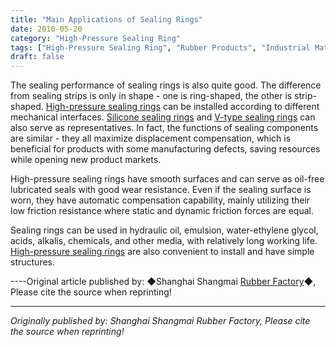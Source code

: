 ```yaml
---
title: "Main Applications of Sealing Rings"
date: 2010-05-20
category: "High-Pressure Sealing Ring"
tags: ["High-Pressure Sealing Ring", "Rubber Products", "Industrial Materials"]
draft: false
---
```


The sealing performance of sealing rings is also quite good. The difference from sealing strips is only in shape - one is ring-shaped, the other is strip-shaped. [High-pressure sealing rings](http://www.smpolymer.com/gaoyamifengquan/) can be installed according to different mechanical interfaces. [Silicone sealing rings](http://www.smpolymer.com/) and [V-type sealing rings](http://www.smpolymer.com/) can also serve as representatives. In fact, the functions of sealing components are similar - they all maximize displacement compensation, which is beneficial for products with some manufacturing defects, saving resources while opening new product markets.

High-pressure sealing rings have smooth surfaces and can serve as oil-free lubricated seals with good wear resistance. Even if the sealing surface is worn, they have automatic compensation capability, mainly utilizing their low friction resistance where static and dynamic friction forces are equal.

Sealing rings can be used in hydraulic oil, emulsion, water-ethylene glycol, acids, alkalis, chemicals, and other media, with relatively long working life. [High-pressure sealing rings](http://www.smpolymer.com/gaoyamifengquan/) are also convenient to install and have simple structures.

----Original article published by: ◆Shanghai Shangmai [Rubber Factory](http://www.smpolymer.com/)◆, Please cite the source when reprinting!

---

*Originally published by: Shanghai Shangmai Rubber Factory, Please cite the source when reprinting!*